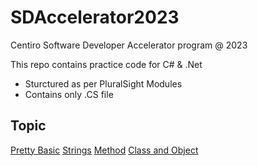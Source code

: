 # SDAccelerator2023
Centiro Software Developer Accelerator program @ 2023

This repo contains practice code for C# & .Net

- Sturctured as per PluralSight Modules
- Contains only .CS file

## Topic

[Pretty Basic](https://github.com/Sumit-Patil-10/SDAccelerator2023/blob/8af0739b69a9d7aadedf91eacfc2605505e8ae9d/Basic.cs)
[Strings](https://github.com/Sumit-Patil-10/SDAccelerator2023/blob/ed52a0fd127a355fc567f92e3bec97eaa165a536/String.cs)
[Method](https://github.com/Sumit-Patil-10/SDAccelerator2023/blob/ed52a0fd127a355fc567f92e3bec97eaa165a536/Method.cs)
[Class and Object](https://github.com/Sumit-Patil-10/SDAccelerator2023/blob/ed52a0fd127a355fc567f92e3bec97eaa165a536/Class&Object.cs)
